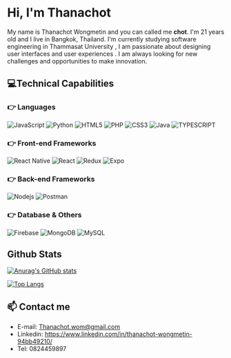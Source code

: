 # Hi, I'm Thanachot 

My name is Thanachot Wongmetin and you can called me **chot**. I'm 21 years old and I live in Bangkok, Thailand. I'm currently studying software engineering in Thammasat University , I am passionate about designing user interfaces and user experiences . I am always looking for new challenges and opportunities to make innovation.

## 💻Technical Capabilities
### :point_right: Languages
![JavaScript](https://img.shields.io/badge/javascript-%23323330.svg?style=for-the-badge&logo=javascript&logoColor=%23F7DF1E)
![Python](https://img.shields.io/badge/Python-2f6d9d?style=for-the-badge&logo=Python&logoColor=white)
![HTML5](https://img.shields.io/badge/html-%23E34F26.svg?style=for-the-badge&logo=html5&logoColor=white) 
![PHP](https://img.shields.io/badge/PHP-4f5b93?style=for-the-badge&logo=PHP&logoColor=white)
![CSS3](https://img.shields.io/badge/CSS-304cdc?style=for-the-badge&logo=CSS3&logoColor=white)
![Java](https://img.shields.io/badge/Java-e41c22?style=for-the-badge&logo=java&logoColor=white)
![TYPESCRIPT](https://camo.githubusercontent.com/164f7ac561f0e00afb4dfd0f3004de0e1074cdda66aa9cf2af20ee4cad150105/68747470733a2f2f696d672e736869656c64732e696f2f62616467652f547970655363726970742d3264373963373f7374796c653d666f722d7468652d6261646765266c6f676f3d54797065536372697074266c6f676f436f6c6f723d7768697465)

### :point_right: Front-end Frameworks
![React Native](https://img.shields.io/badge/React_Native-20232A?style=for-the-badge&logo=react&logoColor=61DAFB)
![React](https://img.shields.io/badge/React-20232A?style=for-the-badge&logo=react&logoColor=61DAFB)
![Redux](https://img.shields.io/badge/Redux-593d88?style=for-the-badge&logo=redux&logoColor=white)
![Expo](https://img.shields.io/badge/Expo-white?style=for-the-badge&logo=Expo&logoColor=00001f)

### :point_right: Back-end Frameworks
![Nodejs](https://img.shields.io/badge/Node.js-90c53f?style=for-the-badge&logo=Node.js&logoColor=white)
![Postman](https://img.shields.io/badge/Postman-ff6c37?style=for-the-badge&logo=Postman&logoColor=white)

### :point_right: Database & Others
![Firebase](https://img.shields.io/badge/Firebase-ffa611?style=for-the-badge&logo=Firebase&logoColor=white)
![MongoDB](https://img.shields.io/badge/MongoDB-4faa41?style=for-the-badge&logo=mongodb&logoColor=white)
![MySQL](https://img.shields.io/badge/MySQL-00618b?style=for-the-badge&logo=MySQL&logoColor=white)

## Github Stats

[![Anurag's GitHub stats](https://github-readme-stats.vercel.app/api?username=ThanachotD)]([https://github.com/anuraghazra/github-readme-stats](https://github.com/ThanachotD?tab=repositories))

[![Top Langs](https://github-readme-stats.vercel.app/api/top-langs/?username=ThanachotD&layout=compact)](https://github.com/anuraghazra/github-readme-stats)

## :mailbox: Contact me
- E-mail: Thanachot.wom@gmail.com
- Linkedin: https://www.linkedin.com/in/thanachot-wongmetin-94bb49210/
- Tel: 0824459897

